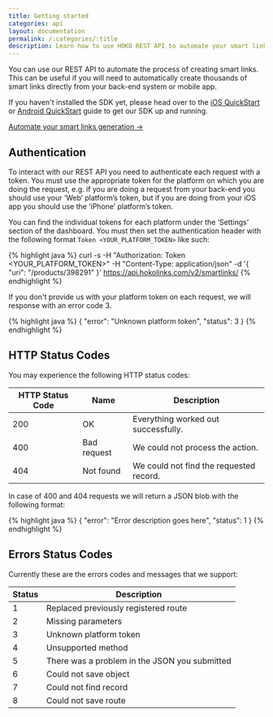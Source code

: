 ```yaml
---
title: Getting started
categories: api
layout: documentation
permalink: /:categories/:title
description: Learn how to use HOKO REST API to automate your smart links generation.
---
```


You can use our REST API to automate the process of creating smart links. This can be useful if you
will need to automatically create thousands of smart links directly from your back-end system or
mobile app.

If you haven't installed the SDK yet, please head over to the [iOS QuickStart](/quickstart/ios) or
[Android QuickStart](/quickstart/android) guide to get our SDK up and running.

<a href="http://support.hokolinks.com/api/smartlinks/" class="btn-next">Automate your smart links generation &#8594;</a>

## Authentication

To interact with our REST API you need to authenticate each request with a token. You must use the
appropriate token for the platform on which you are doing the request, e.g. if you are doing a
request from your back-end you should use your ‘Web’ platform’s token, but if you are doing from
your iOS app you should use the ‘iPhone’ platform’s token.

You can find the individual tokens for each platform under the ‘Settings’ section of the dashboard.
You must then set the authentication header with the following format `Token <YOUR_PLATFORM_TOKEN>`
like such:

{% highlight java %}
curl -s
  -H "Authorization: Token <YOUR_PLATFORM_TOKEN>"
  -H "Content-Type: application/json"
  -d '{ "uri": "/products/398291" }'
  https://api.hokolinks.com/v2/smartlinks/
{% endhighlight %}

If you don't provide us with your platform token on each request, we will response with an error
code 3.

{% highlight java %}
{
  "error": "Unknown platform token",
  "status": 3
}
{% endhighlight %}

## HTTP Status Codes

You may experience the following HTTP status codes:

<table>
  <thead>
    <tr>
      <th>HTTP Status Code</th>
      <th>Name</th>
      <th>Description</th>
    </tr>
  </thead>
  <tbody>
    <tr>
      <td>200</td>
      <td>OK</td>
      <td>Everything worked out successfully.</td>
    </tr>
    <tr>
      <td>400</td>
      <td>Bad request</td>
      <td>We could not process the action.</td>
    </tr>
    <tr>
      <td>404</td>
      <td>Not found</td>
      <td>We could not find the requested record.</td>
    </tr>
  </tbody>
</table>

In case of 400 and 404 requests we will return a JSON blob with the following format:

{% highlight java %}
{
  "error": "Error description goes here",
  "status": 1
}
{% endhighlight %}

## Errors Status Codes

Currently these are the errors codes and messages that we support:


| Status | Description                                            |
|--------|--------------------------------------------------------|
| 1      | Replaced previously registered route                   |
| 2      | Missing parameters                                     |
| 3      | Unknown platform token                                 |
| 4      | Unsupported method                                     |
| 5      | There was a problem in the JSON you submitted          |
| 6      | Could not save object                                  |
| 7      | Could not find record                                  |
| 8      | Could not save route                                   |
